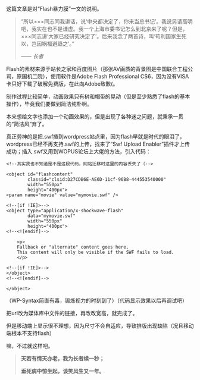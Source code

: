 这篇文章是对“Flash暴力膜”一文的说明。

> “所以×××同志同我讲话，说‘中央都决定了，你来当总书记’。我说另请高明吧，我实在也不是谦虚。我一个上海市委书记怎么到北京来了呢？但是，×××同志讲‘大家已经研究决定了’。后来我念了两首诗，叫‘苟利国家生死以，岂因祸福避趋之’。”
> 
>*—— 长者*

Flash的素材来源于站长之家和百度图片（那张AV画质的背景图是中国联合工程公司，原国机二院），使用软件是Adobe Flash Professional CS6，因为没有VISA卡只好下载了破解免费版，在此向Adobe致歉(。

制作过程比较简单，动画效果只有树和帽带的晃动（但是至少熟悉了flash的基本操作），毕竟我们要做到简洁纯朴啊。

本来想给文字也添加一个动画效果的，但是出现了各种迷之问题，就秉承一贯的“简洁风”弃了。

真正劳神的是把.swf插到wordpress站点里，因为flash早就是时代的眼泪了，wordpress已经不再支持.swf的上传，找来了“Swf Upload Enabler”插件才上传成功；插入.swf又用到WOPUS论坛上大佬的方法，引入代码：
    
    <!--其实我也不知道是不是这段代码，网站迁移时这里的内容丢失了（-->

    <object id="flashcontent" 
            classid="clsid:D27CDB6E-AE6D-11cf-96B8-444553540000" 
            width="550px" 
            height="400px">
    <param name="movie" value="mymovie.swf" />
    
    <!--[if !IE]>-->
    <object type="application/x-shockwave-flash" 
            data="mymovie.swf" 
            width="550px" 
            height="400px">
    <!--<![endif]-->
    
        <p>
        Fallback or "alternate" content goes here.
        This content will only be visible if the SWF fails to load.
        </p>
    
    <!--[if !IE]>-->
    </object>
    <!--<![endif]-->
    
    </object>

（WP-Syntax简直有毒，锻炼视力的时刻到了）（代码显示效果以后再调试吧）

把url改为媒体库中文件的链接，再改改宽高，就完成了。

但是移动端上显示很不理想，因为尺寸不会自适应，导致排版出现缺陷（况且移动端根本不支持flash）


嘛，不过就这样吧。

>**天若有情天亦老，我为长者续一秒；**
>
>**垂死病中惊坐起，谈笑风生又一年。**